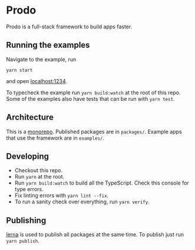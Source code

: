 # Prodo

Prodo is a full-stack framework to build apps faster.

## Running the examples

Navigate to the example, run

``` shell
yarn start
```

and open [localhost:1234](http://localhost:1234).

To typecheck the example run `yarn build:watch` at the root of this repo. Some
of the examples also have tests that can be run with `yarn test`.

## Architecture

This is a [monorepo](https://en.wikipedia.org/wiki/Monorepo). Published packages
are in `packages/`. Example apps that use the framework are in `examples/`.

## Developing

- Checkout this repo.
- Run `yarn` at the root.
- Run `yarn build:watch` to build all the TypeScript. Check this console for
  type errors.
- Fix linting errors with `yarn lint --fix`.
- To run a sanity check over everything, run `yarn verify`.

## Publishing

[lerna](https://github.com/lerna/lerna) is used to publish all packages at the
same time. To publish just run `yarn publish`.
